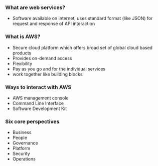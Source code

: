 ### What are web services?
- Software available on internet, uses standard format (like JSON) for request and response of API interaction

### What is AWS?
- Secure cloud platform which offers broad set of global cloud based products 
- Provides on-demand access
- Flexibility
- Pay as you go and for the individual services
- work together like building blocks

### Ways to interact with AWS
- AWS management console
- Command Line Interface
- Software Development Kit

### Six core perspectives
- Business
- People
- Governance
- Platform
- Security
- Operations
